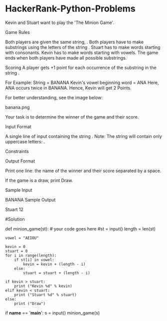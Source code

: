# HackerRank-Python-Problems

Kevin and Stuart want to play the 'The Minion Game'.

Game Rules

Both players are given the same string, .
Both players have to make substrings using the letters of the string .
Stuart has to make words starting with consonants.
Kevin has to make words starting with vowels.
The game ends when both players have made all possible substrings.

Scoring
A player gets +1 point for each occurrence of the substring in the string .

For Example:
String  = BANANA
Kevin's vowel beginning word = ANA
Here, ANA occurs twice in BANANA. Hence, Kevin will get 2 Points.

For better understanding, see the image below:

banana.png

Your task is to determine the winner of the game and their score.

Input Format

A single line of input containing the string .
Note: The string  will contain only uppercase letters: .

Constraints



Output Format

Print one line: the name of the winner and their score separated by a space.

If the game is a draw, print Draw.

Sample Input

BANANA
Sample Output

Stuart 12

#Solution

def minion_game(st):
    # your code goes here
    #st = input()
    length = len(st)

    vowel = "AEIOU"

    kevin = 0
    stuart = 0
    for i in range(length):
        if st[i] in vowel:
            kevin = kevin + (length - i)
        else:
            stuart = stuart + (length - i)

    if kevin > stuart:
        print ("Kevin %d" % kevin)
    elif kevin < stuart:
        print ("Stuart %d" % stuart)
    else:
        print ("Draw")

if __name__ == '__main__':
    s = input()
    minion_game(s)


